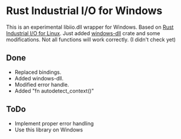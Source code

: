 # Rust Industrial I/O for Windows

This is an experimental libiio.dll wrapper for Windows.
Based on [Rust Industrial I/O for Linux](https://github.com/fpagliughi/rust-industrial-io).
Just added [windows-dll](https://crates.io/crates/windows-dll) crate and some modifications.
Not all functions will work correctly. (I didn't check yet)

## Done
- Replaced bindings.
- Added windows-dll.
- Modified error handle.
- Added "fn autodetect_context()"

## ToDo
- Implement proper error handling
- Use this library on Windows